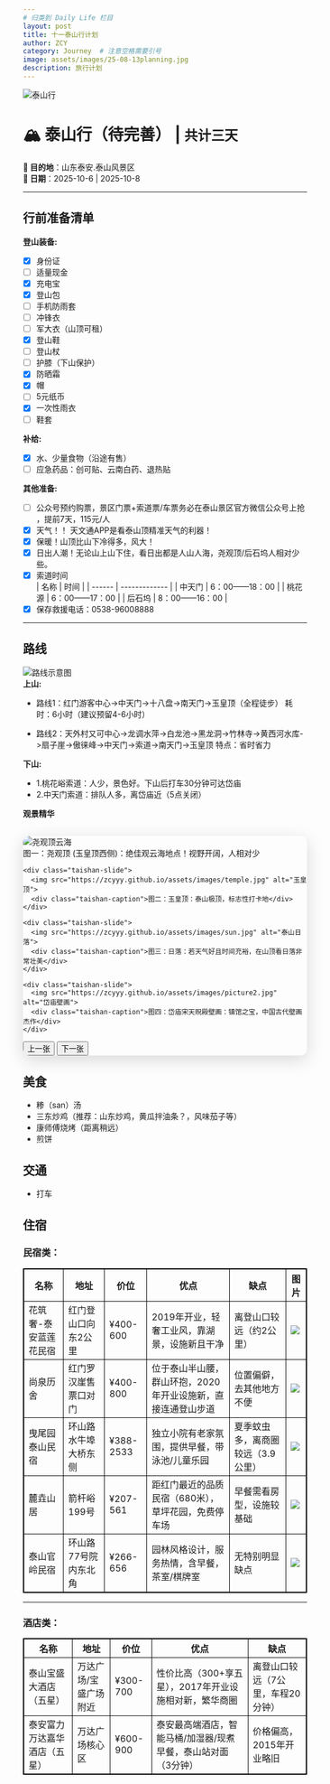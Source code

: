 ```yaml
---
# 归类到 Daily Life 栏目
layout: post
title: 十一泰山行计划
author: ZCY
category: Journey  # 注意空格需要引号
image: assets/images/25-08-13planning.jpg
description: 旅行计划
---
```

![泰山行](https://zcyyy.github.io/assets/images/25-08-13planning.jpg)
# 🏔 泰山行（待完善） | `共计三天`  
**📍 目的地**：山东泰安.泰山风景区  
**📅 日期**：2025-10-6 | 2025-10-8 

---

## 行前准备清单  
**登山装备:**
- [x] 身份证
- [ ] 适量现金
- [x] 充电宝
- [x] 登山包
- [ ] 手机防雨套  
- [ ] 冲锋衣
- [ ] 军大衣（山顶可租）
- [x] 登山鞋
- [ ] 登山杖
- [ ] 护膝（下山保护）
- [x] 防晒霜
- [x] 帽   
- [ ] 5元纸币
- [x] 一次性雨衣
- [ ] 鞋套

**补给:**  
- [x] 水、少量食物（沿途有售）
- [ ] 应急药品：创可贴、云南白药、退热贴  

**其他准备:**  
- [ ] 公众号预约购票，景区门票+索道票/车票务必​​在泰山景区官方微信公众号上抢​​，提前7天，115元/人   
- [x] 天气！！​​ ​​天文通APP​​ 是看泰山顶精准天气的利器！
- [x] 保暖！​​ 山顶比山下冷得多，风大！
- [x] 日出人潮！​​ 无论山上山下住，看日出都是人山人海，尧观顶/后石坞人相对少些。
- [x] 索道时间  
  | 名称   | 时间          |
  | ------ | ------------- |
  | 中天门 | 6：00——18：00 |
  | 桃花源 | 6：00——17：00 |
  | 后石坞 | 8：00——16：00 |
- [x] 保存救援电话：0538-96008888  
  
---

## 路线
![路线示意图](https://zcyyy.github.io/assets/images/route.jpg)  
**上山:**
- 路线1：红门游客中心->中天门->十八盘->南天门->玉皇顶（全程徒步）
  耗时：6小时（建议预留4-6小时）

- 路线2：天外村又可中心->龙调水萍->白龙池->黑龙洞->竹林寺->黄西河水库->扇子崖->傲徕峰->中天门->索道->南天门->玉皇顶
  特点：省时省力

**下山:**
- 1.桃花峪索道：人少，景色好。下山后打车30分钟可达岱庙
- 2.中天门索道：排队人多，离岱庙近（5点关闭）

**观景精华**

<!-- 轮播写在这里 -->

<link rel="stylesheet" href="https://cdnjs.cloudflare.com/ajax/libs/font-awesome/6.0.0-beta3/css/all.min.css">
<style>
  /* 轮播图专属样式 */
  .taishan-carousel {
    position: relative;
    max-width: 800px;
    margin: 30px auto;
    box-shadow: 0 8px 30px rgba(0,0,0,0.15);
    border-radius: 12px;
    overflow: hidden;
  }
  
  .taishan-slides {
    display: flex;
    transition: transform 0.5s ease;
    height: 450px;
  }
  
  .taishan-slide {
    min-width: 100%;
    display: flex;
    flex-direction: column;
    align-items: center;
    justify-content: center;
    background: #f8f8f8;
    padding: 20px;
  }
  
  .taishan-slide img {
    max-width: 85%;
    max-height: 70%;
    object-fit: contain;
    border-radius: 8px;
    box-shadow: 0 5px 15px rgba(0,0,0,0.1);
  }
  
  .taishan-caption {
    margin-top: 15px;
    font-weight: bold;
    text-align: center;
    color: #2c3e50;
    padding: 10px 15px;
    background: rgba(255,255,255,0.9);
    border-radius: 30px;
    max-width: 80%;
  }
  
  .taishan-controls {
    display: flex;
    justify-content: center;
    gap: 15px;
    margin-top: 20px;
  }
  
  .taishan-btn {
    background: linear-gradient(135deg, #3498db, #2c3e50);
    color: white;
    border: none;
    padding: 8px 20px;
    border-radius: 30px;
    cursor: pointer;
    font-weight: bold;
    display: flex;
    align-items: center;
    gap: 8px;
  }
  
  .taishan-dots {
    display: flex;
    justify-content: center;
    gap: 10px;
    margin-top: 15px;
  }
  
  .taishan-dot {
    width: 12px;
    height: 12px;
    border-radius: 50%;
    background: #bdc3c7;
    cursor: pointer;
  }
  
  .taishan-dot.active {
    background: #3498db;
  }
  
  /* 第一张图片旋转 */
  .taishan-rotate {
    transform: rotate(-90deg);
    transform-origin: center;
  }
</style>

<div class="taishan-carousel">
  <div class="taishan-slides">
    <!-- 轮播图内容 -->
    <div class="taishan-slide">
      <img src="https://zcyyy.github.io/assets/images/cloud.jpg" class="taishan-rotate" alt="尧观顶云海">
      <div class="taishan-caption">图一：尧观顶 (玉皇顶西侧)：绝佳观云海地点！视野开阔，人相对少</div>
    </div>
    
    <div class="taishan-slide">
      <img src="https://zcyyy.github.io/assets/images/temple.jpg" alt="玉皇顶">
      <div class="taishan-caption">图二：玉皇顶：泰山极顶，标志性打卡地</div>
    </div>
    
    <div class="taishan-slide">
      <img src="https://zcyyy.github.io/assets/images/sun.jpg" alt="泰山日落">
      <div class="taishan-caption">图三：日落：若天气好且时间充裕，在山顶看日落非常壮美</div>
    </div>
    
    <div class="taishan-slide">
      <img src="https://zcyyy.github.io/assets/images/picture2.jpg" alt="岱庙壁画">
      <div class="taishan-caption">图四：岱庙宋天贶殿壁画：镇馆之宝，中国古代壁画杰作</div>
    </div>
  </div>
  
  <div class="taishan-dots">
    <span class="taishan-dot active" data-index="0"></span>
    <span class="taishan-dot" data-index="1"></span>
    <span class="taishan-dot" data-index="2"></span>
    <span class="taishan-dot" data-index="3"></span>
    <span class="taishan-dot" data-index="4"></span>
  </div>
  
  <div class="taishan-controls">
    <button class="taishan-btn" onclick="prevSlide()"><i class="fas fa-chevron-left"></i> 上一张</button>
    <button class="taishan-btn" onclick="nextSlide()">下一张 <i class="fas fa-chevron-right"></i></button>
  </div>
</div>

<script>
  // 轮播图控制脚本
  let currentSlide = 0;
  const slides = document.querySelector('.taishan-slides');
  const totalSlides = document.querySelectorAll('.taishan-slide').length;
  const dots = document.querySelectorAll('.taishan-dot');
  
  function updateSlide() {
    slides.style.transform = `translateX(-${currentSlide * 100}%)`;
    
    // 更新指示点
    dots.forEach((dot, index) => {
      dot.classList.toggle('active', index === currentSlide);
    });
  }
  
  function nextSlide() {
    currentSlide = (currentSlide + 1) % totalSlides;
    updateSlide();
  }
  
  function prevSlide() {
    currentSlide = (currentSlide - 1 + totalSlides) % totalSlides;
    updateSlide();
  }
  
  // 自动轮播
  setInterval(nextSlide, 5000);
  
  // 添加指示点点击事件
  dots.forEach(dot => {
    dot.addEventListener('click', () => {
      currentSlide = parseInt(dot.getAttribute('data-index'));
      updateSlide();
    });
  });
  
  // 添加键盘控制
  document.addEventListener('keydown', (e) => {
    if (e.key === 'ArrowLeft') prevSlide();
    if (e.key === 'ArrowRight') nextSlide();
  });
</script>

<!-- <style>
  .image-item {
    width: 300px; /* 固定宽度 */
    margin: 20px;
    text-align: center;
    display: inline-block;
  }
  .image-item img {
    width: auto; /* 宽度自适应容器 */
    height: 100%; /* 高度保持比例 */
    object-fit: cover; /* 保持比例填充容器 */
    border-radius: 8px;
    box-shadow: 0 4px 8px rgba(0,0,0,0.1);
  }
  .image-title {
    font-weight: bold;
    margin-top: 8px;
  }
  .rotate-first {
    transform: rotate(-90deg);
    transform-origin: center;
  }
</style>

<div class="image-container">
  <div class="image-item">
    <img src="https://zcyyy.github.io/assets/images/cloud.jpg" alt="​尧观顶 (玉皇顶西侧)：​​ 绝佳观云海地点！视野开阔，人相对少。">
    <div class="image-title">图一：​尧观顶 (玉皇顶西侧)：​​ 绝佳观云海地点！视野开阔，人相对少。</div>
  </div>

  <div class="image-item">
    <img src="https://zcyyy.github.io/assets/images/temple.jpg" alt="泰山玉皇顶">
    <div class="image-title">图二：​玉皇顶：​​ 泰山极顶，标志性打卡地。</div>
  </div>

  <div class="image-item">
    <img src="https://zcyyy.github.io/assets/images/sun.jpg" alt="泰山日落">
    <div class="image-title">图三：​日落：​​ 若天气好且时间充裕，在山顶看日落非常壮美。</div>
  </div>

  <div class="image-item">
    <img src="https://zcyyy.github.io/assets/images/picture1.jpg" alt="泰山风景">
    <div class="image-title"></div>
  </div>

  <div class="image-item">
    <img src="https://zcyyy.github.io/assets/images/picture2.jpg" alt="岱庙壁画">
    <div class="image-title">图四：岱庙宋天贶殿壁画</div>
  </div>
</div> -->
## 美食
- 糁（san）汤
- 三东炒鸡（推荐：山东炒鸡，黄瓜拌油条？，风味茄子等）
- 康师傅烧烤（距离稍远）
- 煎饼

## 交通
- 打车

## 住宿
<style>
table {
  border-collapse: collapse;
}
table, th, td {
  border: 1px solid black;
}
</style>
### 民宿类：  

| 名称                  | 地址                 | 价位      | 优点                                                         | 缺点                              | 图片                                                  |
| --------------------- | -------------------- | --------- | ------------------------------------------------------------ | --------------------------------- | ----------------------------------------------------- |
| 花筑奢-泰安蓝莲花民宿 | 红门登山口向东2公里  | ¥400-600  | 2019年开业，轻奢工业风，靠湖景，设施新且干净                 | 离登山口较远（约2公里）           | ![ ](https://zcyyy.github.io/assets/images/1-1.jpg)   |
| 尚泉历舍              | 红门罗汉崖售票口对门 | ¥400-800  | 位于泰山半山腰，群山环抱，2020年开业设施新，直接连通登山步道 | 位置偏僻，去其他地方不便          | ![ ](https://zcyyy.github.io/assets/images/1-2-1.jpg) |
| 曳尾园泰山民宿        | 环山路水牛埠大桥东侧 | ¥388-2533 | 独立小院有老家氛围，提供早餐，带泳池/儿童乐园                | 夏季蚊虫多，离商圈较远（3.9公里） | ![ ](https://zcyyy.github.io/assets/images/1-3.jpg)   |
| 麓垚山居              | 箭杆峪199号          | ¥207-561  | 距红门最近的品质民宿（680米），草坪花园，免费停车场          | 早餐需看房型，设施较基础          | ![ ](https://zcyyy.github.io/assets/images/1-4.jpg)   |
| 泰山官岭民宿          | 环山路77号院内东北角 | ¥266-656  | 园林风格设计，服务热情，含早餐，茶室/棋牌室                  | 无特别明显缺点                    | ![ ](https://zcyyy.github.io/assets/images/1-5.jpg)   |

---

### 酒店类：

| 名称                         | 地址                  | 价位     | 优点                                                          | 缺点                              |
| ---------------------------- | --------------------- | -------- | ------------------------------------------------------------- | --------------------------------- |
| 泰山宝盛大酒店（五星）       | 万达广场/宝盛广场附近 | ¥300-700 | 性价比高（300+享五星），2017年开业设施相对新，繁华商圈        | 离登山口较远（7公里，车程20分钟） |
| 泰安富力万达嘉华酒店（五星） | 万达广场核心区        | ¥600-900 | 泰安最高端酒店，智能马桶/加湿器/现煮早餐，泰山站对面（3分钟） | 价格偏高，2015年开业略旧          |